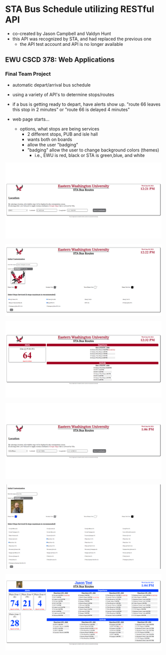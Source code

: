 # STA Bus Schedule utilizing RESTful API

- co-created by Jason Campbell and Valdyn Hunt
- this API was recognized by STA, and had replaced the previous one
    - the API test account and API is no longer available
    
## EWU CSCD 378: Web Applications

### Final Team Project
  
  - automatic depart/arrival bus schedule
  
  - using a variety of API's to determine stops/routes
  
  - if a bus is getting ready to depart, have alerts show up. "route 66 leaves this stop in 2 minutes" or "route 66 is delayed 4 minutes"
  
  - web page starts...
    - options, what stops are being services
      - 2 different stops, PUB and isle hall
      - wants both on boards
      - allow the user "badging"
      - "badging" allow the user to change background colors (themes)
        - i.e., EWU is red, black or STA is green,blue, and white
  
![Screenshot](https://github.com/jcampbell18/php/blob/main/STA_start-screen.png)

![Screenshot](https://github.com/jcampbell18/php/blob/main/STA_customize.png)

![Screenshot](https://github.com/jcampbell18/php/blob/main/STA_page.png)

![Screenshot](https://github.com/jcampbell18/php/blob/main/STA_start-screen2.png)

![Screenshot](https://github.com/jcampbell18/php/blob/main/STA_customize2.png)

![Screenshot](https://github.com/jcampbell18/php/blob/main/STA_page2.png)

